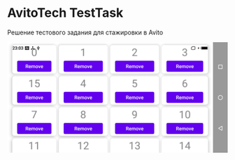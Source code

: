 # AvitoTech TestTask
Решение тестового задания для стажировки в Avito 



![](https://github.com/srgpanov/AvitoTech_TestTask/blob/master/S10104-230301.png)
